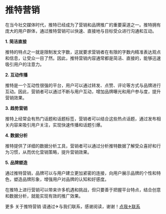 # 推特营销

在当今社交媒体时代，推特已经成为了营销和品牌推广的重要渠道之一。推特拥有庞大的用户群体，通过推特营销可以快速、直接地与目标受众进行沟通和互动。

**1. 简洁直接**

推特的特点之一就是限制发文字数，这就要求营销者在有限的字数内精准表达观点和信息，让受众一目了然。因此，推特营销内容通常都是简洁、直接的，能够迅速吸引用户的注意力。

**2. 互动传播**

推特是一个互动性很强的平台，用户可以通过转发、点赞、评论等方式与品牌进行互动。因此，营销者可以通过不断与用户互动，增加品牌曝光和用户参与度，提升营销效果。

**3. 趋势营销**

推特上经常会有热门话题和话题标签，营销者可以结合这些热点话题，通过发布相关内容来吸引用户关注，实现快速传播和话题引爆。

**4. 数据分析**

推特提供了详细的数据分析工具，营销者可以通过分析推特数据了解受众喜好和行为习惯，从而优化营销策略，提升营销效果。

**5. 品牌塑造**

通过推特营销，品牌可以与用户建立更加紧密的连接，向用户展示品牌的个性和特色，塑造品牌形象，增强用户对品牌的认知和好感度。

在推特上进行营销可以带来许多机遇和挑战，但只要善于把握平台特点，结合创意和数据分析，就能实现有效的推广效果。

更多 关于推特营销 请通过✈与我们联系，感谢阅读，谢谢！[点我✈联系](https://a.k02.cc)
